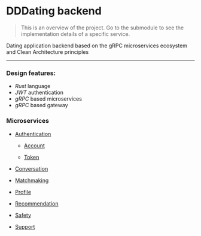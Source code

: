 # DDDating backend

> This is an overview of the project. Go to the submodule to see the implementation details of a specific service.

Dating application backend based on the gRPC microservices ecosystem and Clean Architecture principles

____

### Design features:

- *Rust* language
- *JWT* authentication
- *gRPC* based microservices
- *gRPC* based gateway

### Microservices

- [Authentication](./service/authentication)

    - [Account](./service/account)

    - [Token](./service/token)

- [Conversation](./service/conversation)

- [Matchmaking](./service/matchmaking)

- [Profile](./service/profile)

- [Recommendation](./service/recommendation)

- [Safety](./service/safety)

- [Support](./service/support)